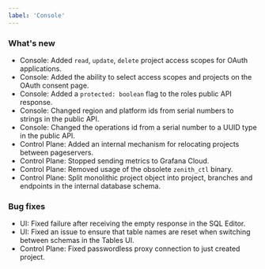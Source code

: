 ```yaml
---
label: 'Console'
---
```


### What's new

- Console: Added `read`, `update`, `delete` project access scopes for OAuth applications.
- Console: Added the ability to select access scopes and projects on the OAuth consent page.
- Console: Added a `protected: boolean` flag to the roles public API response.
- Console: Changed region and platform ids from serial numbers to strings in the public API.
- Console: Changed the operations id from a serial number to a UUID type in the public API.
- Control Plane: Added an internal mechanism for relocating projects between pageservers.
- Control Plane: Stopped sending metrics to Grafana Cloud.
- Control Plane: Removed usage of the obsolete `zenith_ctl` binary.
- Control Plane: Split monolithic project object into project, branches and endpoints in the internal database schema.

### Bug fixes

- UI: Fixed failure after receiving the empty response in the SQL Editor.
- UI: Fixed an issue to ensure that table names are reset when switching between schemas in the Tables UI.
- Control Plane: Fixed passwordless proxy connection to just created project.
